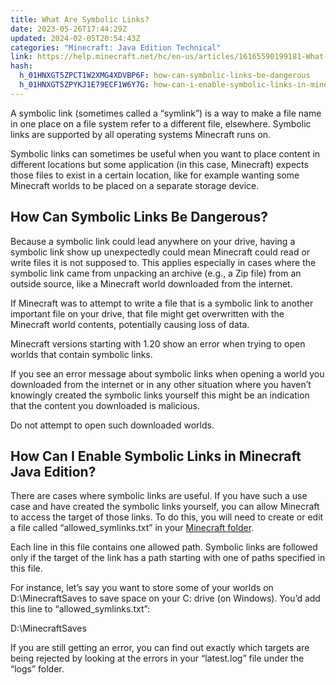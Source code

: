 ```yaml
---
title: What Are Symbolic Links?
date: 2023-05-26T17:44:29Z
updated: 2024-02-05T20:54:43Z
categories: "Minecraft: Java Edition Technical"
link: https://help.minecraft.net/hc/en-us/articles/16165590199181-What-Are-Symbolic-Links
hash:
  h_01HNXGT5ZPCT1W2XMG4XDVBP6F: how-can-symbolic-links-be-dangerous
  h_01HNXGT5ZPYKJ1E79ECF1W6Y7G: how-can-i-enable-symbolic-links-in-minecraft-java-edition
---
```


A symbolic link (sometimes called a “symlink”) is a way to make a file name in one place on a file system refer to a different file, elsewhere. Symbolic links are supported by all operating systems Minecraft runs on.

Symbolic links can sometimes be useful when you want to place content in different locations but some application (in this case, Minecraft) expects those files to exist in a certain location, like for example wanting some Minecraft worlds to be placed on a separate storage device.

## How Can Symbolic Links Be Dangerous?

Because a symbolic link could lead anywhere on your drive, having a symbolic link show up unexpectedly could mean Minecraft could read or write files it is not supposed to. This applies especially in cases where the symbolic link came from unpacking an archive (e.g., a Zip file) from an outside source, like a Minecraft world downloaded from the internet.

If Minecraft was to attempt to write a file that is a symbolic link to another important file on your drive, that file might get overwritten with the Minecraft world contents, potentially causing loss of data.

Minecraft versions starting with 1.20 show an error when trying to open worlds that contain symbolic links.

If you see an error message about symbolic links when opening a world you downloaded from the internet or in any other situation where you haven’t knowingly created the symbolic links yourself this might be an indication that the content you downloaded is malicious.

Do not attempt to open such downloaded worlds.

## How Can I Enable Symbolic Links in Minecraft Java Edition?

There are cases where symbolic links are useful. If you have such a use case and have created the symbolic links yourself, you can allow Minecraft to access the target of those links. To do this, you will need to create or edit a file called “allowed_symlinks.txt” in your [Minecraft folder](./Locating-Minecraft-Java-Edition-Files-for-Backup-or-Transfer.md).

Each line in this file contains one allowed path. Symbolic links are followed only if the target of the link has a path starting with one of paths specified in this file.

For instance, let’s say you want to store some of your worlds on D:\MinecraftSaves to save space on your C: drive (on Windows). You’d add this line to “allowed_symlinks.txt”:

D:\MinecraftSaves

If you are still getting an error, you can find out exactly which targets are being rejected by looking at the errors in your “latest.log” file under the “logs” folder.
